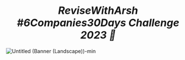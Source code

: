 _<h1 align="center"> ReviseWithArsh #6Companies30Days Challenge 2023 🚀</h1>_

![Untitled (Banner (Landscape))-min](https://user-images.githubusercontent.com/111368327/215508471-60f3761e-8fc5-4369-9645-e1a5e4e62f45.png)
